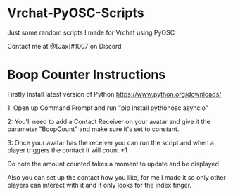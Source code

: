 # Vrchat-PyOSC-Scripts
Just some random scripts I made for Vrchat using PyOSC


Contact me at @[Jax]#1007 on Discord

# Boop Counter Instructions
Firstly Install latest version of Python https://www.python.org/downloads/

1: Open up Command Prompt and run "pip install pythonosc asyncio"

2: You'll need to add a Contact Receiver on your avatar and give it the parameter "BoopCount" and make sure it's set to constant.

3: Once your avatar has the receiver you can run the script and when a player triggers the contact it will count +1

Do note the amount counted takes a moment to update and be displayed

Also you can set up the contact how you like, for me I made it so only other players can interact with it and it only looks for the index finger.
